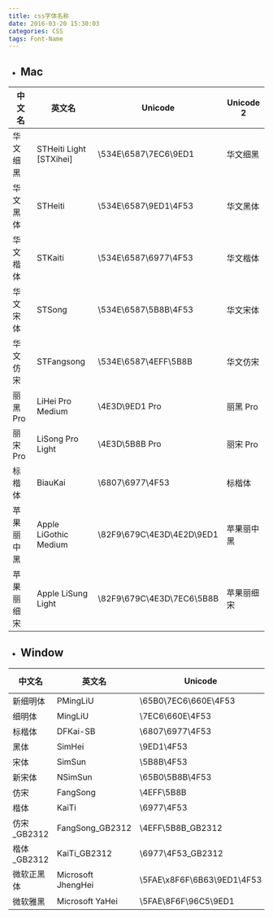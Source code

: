 ```yaml
---
title: css字体名称
date: 2016-03-20 15:30:03
categories: CSS
tags: Font-Name
---
```


- ## Mac

| 中文名     | 英文名                  | Unicode                   | Unicode 2  |
|------------|-------------------------|---------------------------|------------|
| 华文细黑   | STHeiti Light [STXihei] | \534E\6587\7EC6\9ED1      | 华文细黑   |
| 华文黑体   | STHeiti                 | \534E\6587\9ED1\4F53      | 华文黑体   |
| 华文楷体   | STKaiti                 | \534E\6587\6977\4F53      | 华文楷体   |
| 华文宋体   | STSong                  | \534E\6587\5B8B\4F53      | 华文宋体   |
| 华文仿宋   | STFangsong              | \534E\6587\4EFF\5B8B      | 华文仿宋   |
| 丽黑 Pro   | LiHei Pro Medium        | \4E3D\9ED1 Pro            | 丽黑 Pro   |
| 丽宋 Pro   | LiSong Pro Light        | \4E3D\5B8B Pro            | 丽宋 Pro   |
| 标楷体     | BiauKai                 | \6807\6977\4F53           | 标楷体     |
| 苹果丽中黑 | Apple LiGothic Medium   | \82F9\679C\4E3D\4E2D\9ED1 | 苹果丽中黑 |
| 苹果丽细宋 | Apple LiSung Light      | \82F9\679C\4E3D\7EC6\5B8B | 苹果丽细宋 |

- ## Window
<!--more-->

| 中文名      | 英文名             | Unicode                    | Unicode 2   |
|-------------|--------------------|----------------------------|-------------|
| 新细明体    | PMingLiU           | \65B0\7EC6\660E\4F53       | 新细明体    |
| 细明体      | MingLiU            | \7EC6\660E\4F53            | 细明体      |
| 标楷体      | DFKai-SB           | \6807\6977\4F53            | 标楷体      |
| 黑体        | SimHei             | \9ED1\4F53                 | 黑体        |
| 宋体        | SimSun             | \5B8B\4F53                 | 宋体        |
| 新宋体      | NSimSun            | \65B0\5B8B\4F53            | 新宋体      |
| 仿宋        | FangSong           | \4EFF\5B8B                 | 仿宋        |
| 楷体        | KaiTi              | \6977\4F53                 | 楷体        |
| 仿宋_GB2312 | FangSong_GB2312    | \4EFF\5B8B_GB2312          | 仿宋_GB2312 |
| 楷体_GB2312 | KaiTi_GB2312       | \6977\4F53_GB2312          | 楷体_GB2312 |
| 微软正黑体  | Microsoft JhengHei | \5FAE\x8F6F\6B63\9ED1\4F53 | 微软正黑体  |
| 微软雅黑    | Microsoft YaHei    | \5FAE\8F6F\96C5\9ED1       | 微软雅黑    |
